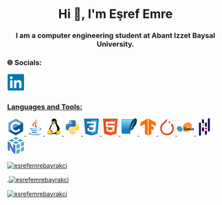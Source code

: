 <h1 align="center">Hi 👋, I'm Eşref Emre</h1>
<h3 align="center">I am a computer engineering student at Abant Izzet Baysal University. </h3>



<h3 align="left">

🌐 Socials:

<a href="https://www.linkedin.com/in/e%C5%9Fref-emre-bayrakc%C4%B1-0a0525286/" target="_blank"> <img src="https://raw.githubusercontent.com/devicons/devicon/master/icons/linkedin/linkedin-original.svg"  width="40" height="40"/>
</h3>
<p align="left">
</p>

<h3 align="left">
  
  Languages and Tools:

  
  </h3>
<p align="left">   
  
  <img src="https://raw.githubusercontent.com/devicons/devicon/master/icons/c/c-original.svg" alt="c" width="40" height="40" /> 
  <img src="https://raw.githubusercontent.com/devicons/devicon/master/icons/java/java-original.svg" alt="java" width="40" height="40"/> 
  <img src="https://raw.githubusercontent.com/devicons/devicon/master/icons/linux/linux-original.svg" alt="linux" width="40" height="40"/>  
  <img src="https://raw.githubusercontent.com/devicons/devicon/master/icons/python/python-original.svg" alt="python" width="40" height="40"/> 
  <img  src="https://raw.githubusercontent.com/devicons/devicon/master/icons/css3/css3-original.svg" alt="css3" width="40" height="40"/>
  <img  src="https://raw.githubusercontent.com/devicons/devicon/master/icons/html5/html5-original.svg" alt="html5" width="40" height="40"/>
  <img  src="https://raw.githubusercontent.com/devicons/devicon/master/icons/sqlite/sqlite-original.svg" alt="sqlite" width="40" height="40"/>
  <img  src="https://raw.githubusercontent.com/devicons/devicon/master/icons/tensorflow/tensorflow-original.svg" alt="tensorflow" width="40" height="40"/>
  <img  src="https://raw.githubusercontent.com/devicons/devicon/master/icons/pytorch/pytorch-original.svg" alt="pytorch" width="40" height="40"/>
  <img  src="https://raw.githubusercontent.com/devicons/devicon/master/icons/scikitlearn/scikitlearn-original.svg" alt="scikitlearn" width="40" height="40"/>
  <img  src="https://raw.githubusercontent.com/devicons/devicon/master/icons/pandas/pandas-original.svg" alt="pandas" width="40" height="40"/>
  <img  src="https://raw.githubusercontent.com/devicons/devicon/master/icons/numpy/numpy-original.svg" alt="numpy" width="40" height="40"/>
</p>

<p><img align="center" src="https://github-readme-stats.vercel.app/api/top-langs?username=esrefemrebayrakci&show_icons=true&locale=en&layout=compact" alt="esrefemrebayrakci" /></p>

<p>&nbsp;<img align="center" src="https://github-readme-stats.vercel.app/api?username=esrefemrebayrakci&show_icons=true&locale=en" alt="esrefemrebayrakci" /></p>

<p><img align="center" src="https://github-readme-streak-stats.herokuapp.com/?user=esrefemrebayrakci&" alt="esrefemrebayrakci" /></p>
